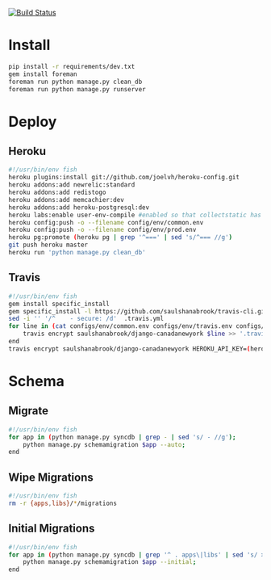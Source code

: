 [![Build Status](https://next.travis-ci.org/saulshanabrook/django-canadanewyork.png?branch=production)](https://next.travis-ci.org/saulshanabrook/django-canadanewyork)
# Install
```sh
pip install -r requirements/dev.txt
gem install foreman
foreman run python manage.py clean_db
foreman run python manage.py runserver
```
# Deploy

## Heroku
```sh
#!/usr/bin/env fish
heroku plugins:install git://github.com/joelvh/heroku-config.git
heroku addons:add newrelic:standard
heroku addons:add redistogo
heroku addons:add memcachier:dev
heroku addons:add heroku-postgresql:dev
heroku labs:enable user-env-compile #enabled so that collectstatic has access to amazon ec2 key
heroku config:push -o --filename config/env/common.env
heroku config:push -o --filename config/env/prod.env
heroku pg:promote (heroku pg | grep '^===' | sed 's/^=== //g')
git push heroku master
heroku run 'python manage.py clean_db'
```

## Travis
```sh
#!/usr/bin/env fish
gem install specific_install
gem specific_install -l https://github.com/saulshanabrook/travis-cli.git
sed -i '' '/^    - secure: /d'  .travis.yml
for line in (cat configs/env/common.env configs/env/travis.env configs/env/testing.env);
    travis encrypt saulshanabrook/django-canadanewyork $line >> '.travis.yml';
end
travis encrypt saulshanabrook/django-canadanewyork HEROKU_API_KEY=(heroku auth:token) >> '.travis.yml'
```

# Schema

## Migrate

```sh
#!/usr/bin/env fish
for app in (python manage.py syncdb | grep - | sed 's/ - //g');
    python manage.py schemamigration $app --auto;
end
```
## Wipe Migrations

```sh
#!/usr/bin/env fish
rm -r {apps,libs}/*/migrations
```

## Initial Migrations
```sh
#!/usr/bin/env fish
for app in (python manage.py syncdb | grep '^ . apps\|libs' | sed 's/ > //g' | sed 's/ - //g');
    python manage.py schemamigration $app --initial;
end
```